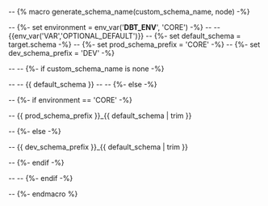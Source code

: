 -- {% macro generate_schema_name(custom_schema_name, node) -%}

--     {%- set environment = env_var('__DBT_ENV__', 'CORE') -%}
--                             -- {{env_var('VAR','OPTIONAL_DEFAULT')}}
--     {%- set default_schema = target.schema -%}
--     {%- set prod_schema_prefix = 'CORE' -%}
--     {%- set dev_schema_prefix = 'DEV' -%}

--     -- {%- if custom_schema_name is none -%}
    
--     --     {{ default_schema }}
--     -- {%- else -%}

--     {%- if environment == 'CORE' -%}

--         {{ prod_schema_prefix }}_{{ default_schema | trim }}

--     {%- else -%}

--         {{ dev_schema_prefix }}_{{ default_schema | trim }}
    
--     {%- endif -%}

--     -- {%- endif -%}

-- {%- endmacro %} 